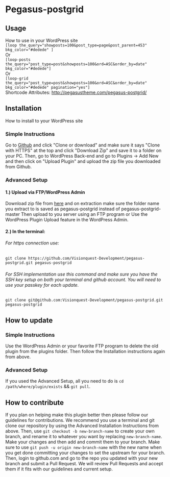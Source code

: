 # Pegasus-postgrid
 
## Usage
How to use in your WordPress site<br>
`[loop the_query="showposts=100&post_type=page&post_parent=453" bkg_color="#dedede" ]`<br>
Or<br>
`[loop-posts the_query="post_type=post&showposts=100&ord=ASC&order_by=date" bkg_color="#dedede"]`<br>
Or<br>
`[loop-grid the_query="post_type=post&showposts=100&ord=ASC&order_by=date" bkg_color="#dedede" pagination="yes"]`<br>
Shortcode Attributes: http://pegasustheme.com/pegasus-postgrid/


## Installation
How to install to your WordPress site

### Simple Instructions 
Go to [Github](https://github.com/Visionquest-Development/pegasus-postgrid "Github") and click "Clone or download" and make sure it says "Clone with HTTPS" at the top and click "Download Zip" and save it to a folder on your PC. Then, go to WordPress Back-end and go to Plugins -> Add New and then click on "Upload Plugin" and upload the zip file you downloaded from Github.

### Advanced Setup 
#### 1.) Upload via FTP/WordPress Admin<br>
Download zip file from [here](https://github.com/Visionquest-Development/pegasus-postgrid/archive/master.zip "Github") and on extraction make sure the folder name you extract to is saved as pegasus-postgrid instead of pegasus-postgrid-master
Then upload to you server using an FTP program or Use the WordPress Plugin Upload feature in the WordPress Admin.<br>
#### 2.) In the terminal:
###### For https connection use:
`git clone https://github.com/Visionquest-Development/pegasus-postgrid.git pegasus-postgrid`

###### For SSH implementation use this command and make sure you have the SSH key setup on both your terminal and github account. You will need to use your passkey for each update.
`git clone git@github.com:Visionquest-Development/pegasus-postgrid.git pegasus-postgrid`



## How to update
### Simple Instructions
Use the WordPress Admin or your favorite FTP program to delete the old plugin from the plugins folder. Then follow the Installation instructions again from above.

### Advanced Setup 
If you used the Advanced Setup, all you need to do is `cd /path/where/plugin/exists` && `git pull`.


## How to contribute
If you plan on helping make this plugin better then please follow our guidelines for contributions. We recommend you use a terminal and git clone our repository by using the Advanced Installation Instructions from above. Then, use `git checkout -b new-branch-name` to create your own branch, and rename it to whatever you want by replacing `new-branch-name`. Make your changes and then add and commit them to your branch. Make sure to use `git push -u origin new-branch-name` with the new name when you get done committing your changes to set the upstream for your branch. Then, login to github.com and go to the repo you updated with your new branch and submit a Pull Request. We will review Pull Requests and accept them if it fits with our guidelines and current setup.




